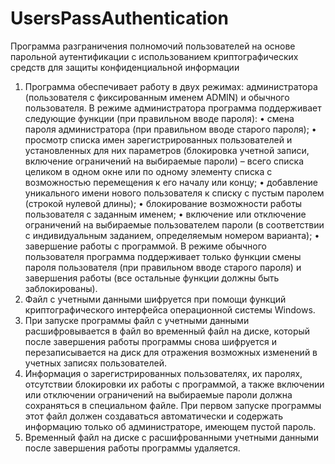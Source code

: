 # UsersPassAuthentication
Программа разграничения полномочий пользователей на основе парольной аутентификации с использованием криптографических средств для защиты конфиденциальной информации
1.	Программа обеспечивает работу в двух режимах: администратора (пользователя с фиксированным именем ADMIN) и обычного пользователя.
В режиме администратора программа поддерживает следующие функции (при правильном вводе пароля):
•	смена пароля администратора (при правильном вводе старого пароля);
•	просмотр списка имен зарегистрированных пользователей и установленных для них параметров (блокировка учетной записи, включение ограничений на выбираемые пароли) – всего списка целиком в одном окне или по одному элементу списка с возможностью перемещения к его началу или концу;
•	добавление уникального имени нового пользователя к списку с пустым паролем (строкой нулевой длины);
•	блокирование возможности работы пользователя с заданным именем;
•	включение или отключение ограничений на выбираемые пользователем пароли (в соответствии с индивидуальным заданием, определяемым номером варианта);
•	завершение работы с программой.
В режиме обычного пользователя программа поддерживает только функции смены пароля пользователя (при правильном вводе старого пароля) и завершения работы (все остальные функции должны быть заблокированы).
2.	Файл с учетными данными шифруется при помощи функций криптографического интерфейса операционной системы Windows. 
3.	При запуске программы файл с учетными данными расшифровывается в файл во временный файл на диске, который после завершения работы программы снова шифруется и перезаписывается на диск для отражения возможных изменений в учетных записях пользователей.
4.	Информация о зарегистрированных пользователях, их паролях, отсутствии блокировки их работы с программой, а также включении или отключении ограничений на выбираемые пароли должна сохраняться в специальном файле. При первом запуске программы этот файл должен создаваться автоматически и содержать информацию только об администраторе, имеющем пустой пароль.
5.  Временный файл на диске с расшифрованными учетными данными после завершения работы программы удаляется.
 

